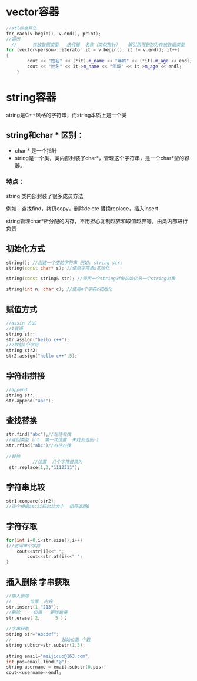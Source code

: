 # vector容器

```c++
//stl标准算法
for_each(v.begin(), v.end(), print);
//遍历
  //      存放数据类型   迭代器  名称（类似指针）   解引用得到的为存放数据类型
for (vector<person>::iterator it = v.begin(); it != v.end(); it++)
{
		cout << "姓名" << (*it).m_name << "年龄" << (*it).m_age << endl;
		cout << "姓名" << it->m_name << "年龄" << it->m_age << endl;
	}


```

# string容器

 string是C++风格的字符串，而string本质上是一个类

## **string和char \* 区别：**

- char * 是一个指针
- string是一个类，类内部封装了char*，管理这个字符串，是一个char*型的容器。

### **特点：**

string 类内部封装了很多成员方法

例如：查找find，拷贝copy，删除delete 替换replace，插入insert

string管理char*所分配的内存，不用担心复制越界和取值越界等，由类内部进行负责

## 初始化方式

```c++
string(); //创建一个空的字符串 例如: string str;
string(const char* s); //使用字符串s初始化

string(const string& str); //使用一个string对象初始化另一个string对象

string(int n, char c); //使用n个字符c初始化
```

## 赋值方式

```c++
//assin 方式
//1普通
string str;
str.assign("hello c++");
//2取前n个字符
string str2;
str2.assign("hello c++",5);
```

## 字符串拼接

```c++
//append
string str;
str.append("abc");
```

## 查找替换

```c++
str.find("abc");//左往右找
//返回类型 int  第一次位置  未找到返回-1
str.rfind("abc")//右往左找
    
//替换
          //位置  几个字符替换为
 str.replace(1,3,"1112311");
```

## 字符串比较

```c++
str1.compare(str2);
//逐个根据ascii码对比大小  相等返回0
```

## 字符存取

```c++
for(int i=0;i<str.size();i++)
{//访问单个字符
    cout<<str[i]<<" ";
        cout<<str.at(i)<<" ";
}
```

## 插入删除  字串获取

```c++
//插入删除
//       位置  内容
str.insert(1,"213");
//删除     位置   删除数量
str.erase( 2，     5 )；
    
//字串获取
string str="Abcdef";
//                   起始位置 个数
string substr=str.substr(1,3);
 
string email="meijicuo@163.com";
int pos=email.find("@");
string username = email.substr(0,pos);
cout<<username<<endl;
```



